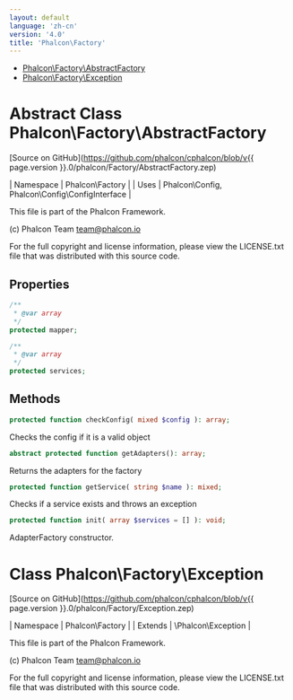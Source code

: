 ```yaml
---
layout: default
language: 'zh-cn'
version: '4.0'
title: 'Phalcon\Factory'
---
```


* [Phalcon\Factory\AbstractFactory](#factory-abstractfactory)
* [Phalcon\Factory\Exception](#factory-exception)

<h1 id="factory-abstractfactory">Abstract Class Phalcon\Factory\AbstractFactory</h1>

[Source on GitHub](https://github.com/phalcon/cphalcon/blob/v{{ page.version }}.0/phalcon/Factory/AbstractFactory.zep)

| Namespace  | Phalcon\Factory | | Uses       | Phalcon\Config, Phalcon\Config\ConfigInterface |

This file is part of the Phalcon Framework.

(c) Phalcon Team <team@phalcon.io>

For the full copyright and license information, please view the LICENSE.txt file that was distributed with this source code.


## Properties
```php
/**
 * @var array
 */
protected mapper;

/**
 * @var array
 */
protected services;

```

## Methods

```php
protected function checkConfig( mixed $config ): array;
```
Checks the config if it is a valid object


```php
abstract protected function getAdapters(): array;
```
Returns the adapters for the factory


```php
protected function getService( string $name ): mixed;
```
Checks if a service exists and throws an exception


```php
protected function init( array $services = [] ): void;
```
AdapterFactory constructor.




<h1 id="factory-exception">Class Phalcon\Factory\Exception</h1>

[Source on GitHub](https://github.com/phalcon/cphalcon/blob/v{{ page.version }}.0/phalcon/Factory/Exception.zep)

| Namespace  | Phalcon\Factory | | Extends    | \Phalcon\Exception |

This file is part of the Phalcon Framework.

(c) Phalcon Team <team@phalcon.io>

For the full copyright and license information, please view the LICENSE.txt file that was distributed with this source code.

